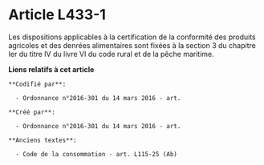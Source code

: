 # Article L433-1

Les dispositions applicables à la certification de la conformité des produits agricoles et des denrées alimentaires sont
fixées à la section 3 du chapitre Ier du titre IV du livre VI du code rural et de la pêche maritime.

**Liens relatifs à cet article**

	**Codifié par**:

	  - Ordonnance n°2016-301 du 14 mars 2016 - art.

	**Créé par**:

	  - Ordonnance n°2016-301 du 14 mars 2016 - art.

	**Anciens textes**:

	  - Code de la consommation - art. L115-25 (Ab)
